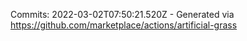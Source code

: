 Commits: 2022-03-02T07:50:21.520Z - Generated via https://github.com/marketplace/actions/artificial-grass
<br>
